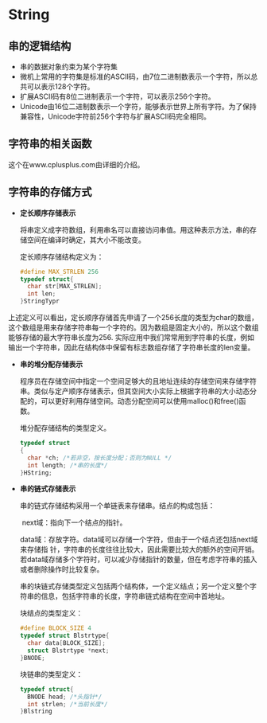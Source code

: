 # String

## 串的逻辑结构

- 串的数据对象约束为某个字符集
- 微机上常用的字符集是标准的ASCII码，由7位二进制数表示一个字符，所以总共可以表示128个字符。
- 扩展ASCII码有8位二进制表示一个字符，可以表示256个字符。
- Unicode由16位二进制数表示一个字符，能够表示世界上所有字符。为了保持兼容性，Unicode字符前256个字符与扩展ASCII码完全相同。

## 字符串的相关函数

这个在www.cplusplus.com由详细的介绍。

## 字符串的存储方式

- **定长顺序存储表示**

  将串定义成字符数组，利用串名可以直接访问串值。用这种表示方法，串的存储空间在编译时确定，其大小不能改变。

  定长顺序存储结构定义为：

  ```c++
  #define MAX_STRLEN 256
  typedef struct{
    char str[MAX_STRLEN];
    int len;
  }StringTypr
  ```

上述定义可以看出，定长顺序存储首先申请了一个256长度的类型为char的数组，这个数组是用来存储字符串每一个字符的。因为数组是固定大小的，所以这个数组能够存储的最大字符串长度为256. 实际应用中我们常常用到字符串的长度，例如输出一个字符串，因此在结构体中保留有标志数组存储了字符串长度的len变量。

- **串的堆分配存储表示**

  程序员在存储空间中指定一个空间足够大的且地址连续的存储空间来存储字符串。类似与定产顺序存储表示，但其空间大小实际上根据字符串的大小动态分配的，可以更好利用存储空间。动态分配空间可以使用malloc()和free()函数。

  堆分配存储结构的类型定义。

  ```c++
  typedef struct
  {
    char *ch; /*若非空，按长度分配；否则为NULL */
    int length; /*串的长度*/
  }HString;
  ```

- **串的链式存储表示**

  串的链式存储结构采用一个单链表来存储串。结点的构成包括：

  ​	next域：指向下一个结点的指针。

  ​	data域：存放字符。data域可以存储一个字符，但由于一个结点还包括next域来存储指				针，字符串的长度往往比较大，因此需要比较大的额外的空间开销。若data域存储多个字符时，可以减少存储指针的数量，但在考虑字符串的插入或者删除操作时比较复杂。

  串的块链式存储类型定义包括两个结构体，一个定义结点；另一个定义整个字符串的信息，包括字符串的长度，字符串链式结构在空间中首地址。

  块结点的类型定义：

  ```c++
  #define BLOCK_SIZE 4
  typedef struct Blstrtype{
    char data[BLOCK_SIZE];
    struct Blstrtype *next;
  }BNODE;
  ```

  块链串的类型定义：

  ```c++
  typedef struct{
    BNODE head; /*头指针*/
    int strlen; /*当前长度*/
  }Blstring
  ```

  ​